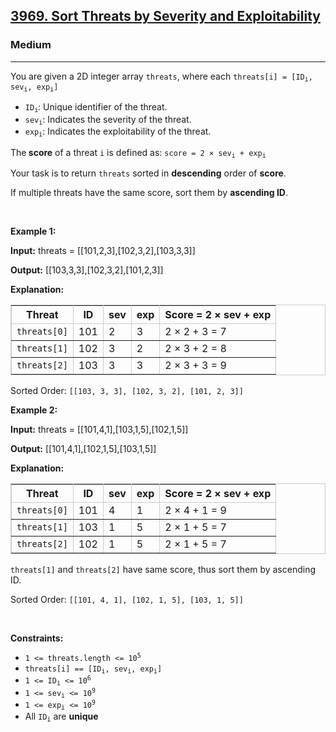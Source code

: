 <h2><a href="https://leetcode.com/problems/sort-threats-by-severity-and-exploitability">3969. Sort Threats by Severity and Exploitability</a></h2><h3>Medium</h3><hr><p>You are given a 2D integer array <code>threats</code>, where each <code>threats[i] = [ID<sub>i</sub>, sev<sub>i</sub>​, exp<sub>i</sub>]</code></p>

<ul>
	<li><code>ID<sub>i</sub></code>: Unique identifier of the threat.</li>
	<li><code>sev<sub>i</sub></code>: Indicates the severity of the threat.</li>
	<li><code>exp<sub>i</sub></code>: Indicates the exploitability of the threat.</li>
</ul>

<p>The<strong> score</strong> of a threat <code>i</code> is defined as: <code>score = 2 &times; sev<sub>i</sub> + exp<sub>i</sub></code></p>

<p>Your task is to return <code>threats</code> sorted in <strong>descending</strong> order of <strong>score</strong>.</p>

<p>If multiple threats have the same score, sort them by <strong>ascending ID</strong>​​​​​​​.</p>

<p>&nbsp;</p>
<p><strong class="example">Example 1:</strong></p>

<div class="example-block">
<p><strong>Input:</strong> <span class="example-io">threats = [[101,2,3],[102,3,2],[103,3,3]]</span></p>

<p><strong>Output:</strong> <span class="example-io">[[103,3,3],[102,3,2],[101,2,3]]</span></p>

<p><strong>Explanation:</strong></p>

<table border="1" bordercolor="#ccc" cellpadding="5" cellspacing="0" style="border-collapse:collapse;">
	<thead>
		<tr>
			<th>Threat</th>
			<th>ID</th>
			<th>sev</th>
			<th>exp</th>
			<th>Score = 2 &times; sev + exp</th>
		</tr>
	</thead>
	<tbody>
		<tr>
			<td><code>threats[0]</code></td>
			<td>101</td>
			<td>2</td>
			<td>3</td>
			<td>2 &times; 2 + 3 = 7</td>
		</tr>
		<tr>
			<td><code>threats[1]</code></td>
			<td>102</td>
			<td>3</td>
			<td>2</td>
			<td>2 &times; 3 + 2 = 8</td>
		</tr>
		<tr>
			<td><code>threats[2]</code></td>
			<td>103</td>
			<td>3</td>
			<td>3</td>
			<td>2 &times; 3 + 3 = 9</td>
		</tr>
	</tbody>
</table>

<p>Sorted Order: <code>[[103, 3, 3], [102, 3, 2], [101, 2, 3]]</code></p>
</div>

<p><strong class="example">Example 2:</strong></p>

<div class="example-block">
<p><strong>Input:</strong> <span class="example-io">threats = [[101,4,1],[103,1,5],[102,1,5]]</span></p>

<p><strong>Output:</strong> <span class="example-io">[[101,4,1],[102,1,5],[103,1,5]]</span></p>

<p><strong>Explanation:​​​​​​​</strong></p>

<table border="1" bordercolor="#ccc" cellpadding="5" cellspacing="0" style="border-collapse:collapse;">
	<thead>
		<tr>
			<th>Threat</th>
			<th>ID</th>
			<th>sev</th>
			<th>exp</th>
			<th>Score = 2 &times; sev + exp</th>
		</tr>
	</thead>
	<tbody>
		<tr>
			<td><code>threats[0]</code></td>
			<td>101</td>
			<td>4</td>
			<td>1</td>
			<td>2 &times; 4 + 1 = 9</td>
		</tr>
		<tr>
			<td><code>threats[1]</code></td>
			<td>103</td>
			<td>1</td>
			<td>5</td>
			<td>2 &times; 1 + 5 = 7</td>
		</tr>
		<tr>
			<td><code>threats[2]</code></td>
			<td>102</td>
			<td>1</td>
			<td>5</td>
			<td>2 &times; 1 + 5 = 7</td>
		</tr>
	</tbody>
</table>

<p><code>threats[1]</code> and <code>threats[2]</code> have same score, thus sort them by ascending ID.</p>

<p>Sorted Order: <code>[[101, 4, 1], [102, 1, 5], [103, 1, 5]]</code></p>
</div>

<p>&nbsp;</p>
<p><strong>Constraints:</strong></p>

<ul>
	<li><code>1 &lt;= threats.length &lt;= 10<sup>5</sup></code></li>
	<li><code>threats[i] == [ID<sub>i</sub>, sev<sub>i</sub>, exp<sub>i</sub>]</code></li>
	<li><code>1 &lt;= ID<sub>i</sub> &lt;= 10<sup>6</sup></code></li>
	<li><code>1 &lt;= sev<sub>i</sub> &lt;= 10<sup>9</sup></code></li>
	<li><code>1 &lt;= exp<sub>i</sub> &lt;= 10<sup>9</sup></code></li>
	<li>All <code>ID<sub>i</sub></code> are <strong>unique</strong></li>
</ul>
